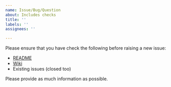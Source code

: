 ```yaml
---
name: Issue/Bug/Question
about: Includes checks
title: ''
labels: ''
assignees: ''

---
```


Please ensure that you have check the following before raising a new issue:

* [README](https://github.com/cancerit/cgp-convert-counts/blob/develop/README.md)
* [Wiki](https://github.com/cancerit/cgp-convert-counts/wiki)
* Existing issues (closed too)

Please provide as much information as possible.
